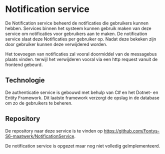 # Notification service

De Notification service beheerd de notificaties die gebruikers kunnen hebben. Services binnen het systeem kunnen gebruik maken van deze service om notificaties voor gebruikers aan te maken. De notification service slaat deze Notificaties per gebruiker op. Nadat deze bekeken zijn door gebruiker kunnen deze verwijdered worden.

Het toevoegen van notificaties zal vooral doormiddel van de messagebus plaats vinden. terwijl het verwijderen vooral via een http request vanuit de frontend gebeurd.

## Technologie

De authenticatie service is gebouwd met behulp van C# en het Dotnet- en Entity Framework. Dit laatste framework verzorgt de opslag in de database om zo de gebruikers te beheren.

## Repository

De repository naar deze service is te vinden op https://github.com/Fontys-S6-maatwerk/NotificationService.

De notification service is opgezet maar nog niet volledig geïmplementeerd.
